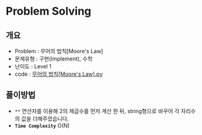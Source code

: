 # Problem Solving

## 개요

- Problem : 무어의 법칙[Moore's Law]
- 문제유형 : 구현(Implement), 수학
- 난이도 : Level 1
- code : [무어의 법칙[Moore's Law].py]("https://kdt-gitlab.elice.io/yjk5309/algorithm-study-02/-/blob/master/2주차/2021-01-03/정소원/무어의%20법칙[Moore's%20Law].py")

## 풀이방법

- `**` 연산자를 이용해 2의 제곱수를 먼저 계산 한 뒤, string형으로 바꾸어 각 자리수의 값을 더해주었습니다.
- **`Time Complexity`** O(N)
